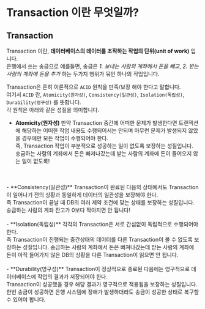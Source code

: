 # Transaction 이란 무엇일까?
## Transaction
Transaction 이란, **데이터베이스의 데이터를 조작하는 작업의 단위(unit of work)** 입니다.<br/>
은행에서 쓰는 송금으로 예를들면, 송금은 _1. 보내는 사람의 계좌에서 돈을 빼고_, _2. 받는 사람의 계좌에 돈을 추가_ 하는 두가지 행위가 묶인 하나의 작업입니다.

Transaction은 흔히 이론적으로 `ACID` 원칙을 만족/보장 해야 한다고 말합니다.<br/>
여기서 `ACID` 란, `Atomicity(원자성)`, `Consistency(일관성)`, `Isolation(독립성)`, `Durability(영구성)` 를 뜻합니다.
<br/>각 원칙은 아래와 같은 성질을 의미합니다.
<br>

- **Atomicity(원자성)**
  만약 Transaction 중간에 어떠한 문제가 발생한다면 트랜잭션에 해당하는 어떠한 작업 내용도 수행되어서는 안되며 아무런 문제가 발생되지 않았을 경우에만 모든 작업이 수행되어야 한다.
  <br>즉, Transaction 작업이 부분적으로 성공하는 일이 없도록 보장하는 성질입니다. 송금하는 사람의 계좌에서 돈은 빠져나갔는데 받는 사람의 계좌에 돈이 들어오지 않는 일이 없도록!
<br>
<br>
- **Consistency(일관성)**
  Transaction이 완료된 다음의 상태에서도 Transaction이 일어나기 전의 상황과 동일하게 데이터의 일관성을 보장해야 한다.
  <br>즉 Transaction이 끝날 때 DB의 여러 제약 조건에 맞는 상태를 보장하는 성질입니다. 송금하는 사람의 계좌 잔고가 0보다 작아지면 안 됩니다!
<br>
<br>
- **Isolation(독립성)**
  각각의 Transaction은 서로 간섭없이 독립적으로 수행되어야 한다.
  <br>즉 Transaction이 진행되는 중간상태의 데이터를 다른 Transaction이 볼 수 없도록 보장하는 성질입니다. 송금하는 사람의 계좌에서 돈은 빠져나갔는데 받는 사람의 계좌에 돈이 아직 들어가지 않은 DB의 상황을 다른 Transaction이 읽으면 안 됩니다.
<br>
<br>
- **Durability(영구성)**
  Transaction이 정상적으로 종료된 다음에는 영구적으로 데이터베이스에 작업의 결과가 저장되어야 한다.
  <br>Transaction이 성공했을 경우 해당 결과가 영구적으로 적용됨을 보장하는 성질입니다. 한번 송금이 성공하면 은행 시스템에 장애가 발생하더라도 송금이 성공한 상태로 복구할 수 있어야 합니다.